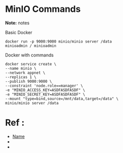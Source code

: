 # MinIO Commands

**Note:** notes



Basic Docker
```
docker run -p 9000:9000 minio/minio server /data
minioadmin / minioadmin
```

Docker with commands
```
docker service create \
--name minio \
--network appnet \
--replicas 1 \
--publish 9000:9000 \
--constraint 'node.role==manager' \
-e "MINIO_ACCESS_KEY=ASDFASDFASDF" \
-e "MINIO_SECRET_KEY=ASDFASDFASDF" \
--mount "type=bind,source=/mnt/data,target=/data" \
minio/minio server /data
```



# Ref :

  * [Name](file)
  * []()
  * []()
